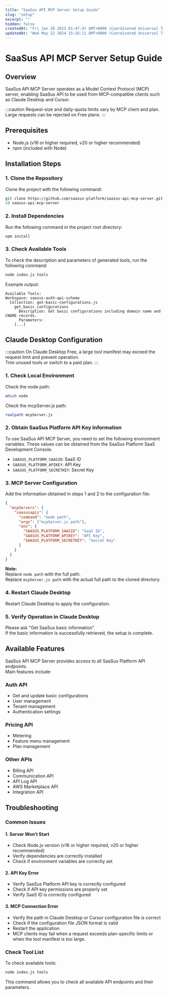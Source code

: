 ```yaml
---
title: "SaaSus API MCP Server Setup Guide"
slug: "setup"
excerpt: ""
hidden: false
createdAt: "Fri Jan 20 2023 01:47:47 GMT+0000 (Coordinated Universal Time)"
updatedAt: "Wed May 22 2024 15:16:11 GMT+0000 (Coordinated Universal Time)"
---
```


# SaaSus API MCP Server Setup Guide

## Overview
SaaSus API MCP Server operates as a Model Context Protocol (MCP) server, enabling SaaSus API to be used from MCP-compatible clients such as Claude Desktop and Cursor.

:::caution
Request-size and daily-quota limits vary by MCP client and plan.  
Large requests can be rejected on Free plans.
:::

## Prerequisites
- Node.js (v16 or higher required, v20 or higher recommended)
- npm (included with Node)

## Installation Steps

### 1. Clone the Repository
Clone the project with the following command:

```bash
git clone https://github.com/saasus-platform/saasus-api-mcp-server.git
cd saasus-api-mcp-server
```

### 2. Install Dependencies
Run the following command in the project root directory:

```bash
npm install
```

### 3. Check Available Tools
To check the description and parameters of generated tools, run the following command:

```bash
node index.js tools
```

Example output:
```
Available Tools:
Workspace: saasus-auth-api-schema
  Collection: get-basic-configurations.js
    get_basic_configurations
      Description: Get basic configurations including domain name and CNAME records.
      Parameters:
    [...]
```

## Claude Desktop Configuration

:::caution
On Claude Desktop Free, a large tool manifest may exceed the request limit and prevent operation.  
Trim unused tools or switch to a paid plan.
:::

### 1. Check Local Environment

Check the node path:
```bash
which node
```

Check the mcpServer.js path:
```bash
realpath mcpServer.js
```

### 2. Obtain SaaSus Platform API Key Information

To use SaaSus API MCP Server, you need to set the following environment variables.
These values can be obtained from the SaaSus Platform SaaS Development Console.

- `SAASUS_PLATFORM_SAASID`: SaaS ID
- `SAASUS_PLATFORM_APIKEY`: API Key
- `SAASUS_PLATFORM_SECRETKEY`: Secret Key

### 3. MCP Server Configuration
Add the information obtained in steps 1 and 2 to the configuration file:

```json
{
  "mcpServers": {
    "saasusapis": {
      "command": "node path",
      "args": ["mcpServer.js path"],
      "env": {
        "SAASUS_PLATFORM_SAASID": "SaaS ID",
        "SAASUS_PLATFORM_APIKEY": "API Key",
        "SAASUS_PLATFORM_SECRETKEY": "Secret Key"
      }
    }
  }
}
```

**Note:**  
Replace `node path` with the full path.  
Replace `mcpServer.js path` with the actual full path to the cloned directory.

### 4. Restart Claude Desktop
Restart Claude Desktop to apply the configuration.

### 5. Verify Operation in Claude Desktop
Please ask "Get SaaSus basic information".  
If the basic information is successfully retrieved, the setup is complete.

## Available Features

SaaSus API MCP Server provides access to all SaaSus Platform API endpoints.  
Main features include:

### Auth API
- Get and update basic configurations
- User management
- Tenant management
- Authentication settings

### Pricing API
- Metering
- Feature menu management
- Plan management

### Other APIs
- Billing API
- Communication API
- API Log API
- AWS Marketplace API
- Integration API

## Troubleshooting

### Common Issues

#### 1. Server Won't Start
- Check Node.js version (v16 or higher required, v20 or higher recommended)
- Verify dependencies are correctly installed
- Check if environment variables are correctly set

#### 2. API Key Error
- Verify SaaSus Platform API key is correctly configured
- Check if API key permissions are properly set
- Verify SaaS ID is correctly configured

#### 3. MCP Connection Error
- Verify the path in Claude Desktop or Cursor configuration file is correct
- Check if the configuration file JSON format is valid
- Restart the application
- MCP clients may fail when a request exceeds plan-specific limits or when the tool manifest is too large.

### Check Tool List
To check available tools:

```bash
node index.js tools
```

This command allows you to check all available API endpoints and their parameters.
